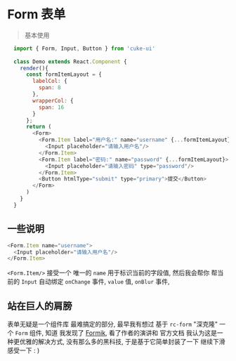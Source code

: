 # Form 表单

> 基本使用

```js
  import { Form, Input, Button } from 'cuke-ui'
   
  class Demo extends React.Component {
    render(){
      const formItemLayout = {
        labelCol: { 
          span: 8
        },
        wrapperCol: {
          span: 16
        }
      };
      return (
        <Form>
          <Form.Item label="用户名:" name="username" {...formItemLayout}>
            <Input placeholder="请输入用户名"/>
          </Form.Item>
          <Form.Item label="密码:" name="password" {...formItemLayout}>
            <Input placeholder="请输入密码" type="password"/>
          </Form.Item>
          <Button htmlType="submit" type="primary">提交</Button>
        </Form>
      )
    }
  }

```

## 一些说明

```js
<Form.Item name="username">
  <Input placeholder="请输入用户名"/>
</Form.Item>
```

`<Form.Item/>` 接受一个 唯一的 `name` 用于标识当前的字段值, 然后我会帮你 帮当前的 `Input` 自动绑定 `onChange` 事件, `value` 值, `onBlur` 事件,


## 站在巨人的肩膀

表单无疑是一个组件库 最难搞定的部分, 最早我有想过 基于 `rc-form` "深克隆" 一个 `Form` 组件, 知道 我发现了 [Formik](https://jaredpalmer.com/formik), 看了作者的演讲和 官方文档
我认为这是一种更优雅的解决方式, 没有那么多的黑科技, 于是基于它简单封装了一下 继续下滑感受一下 : )

